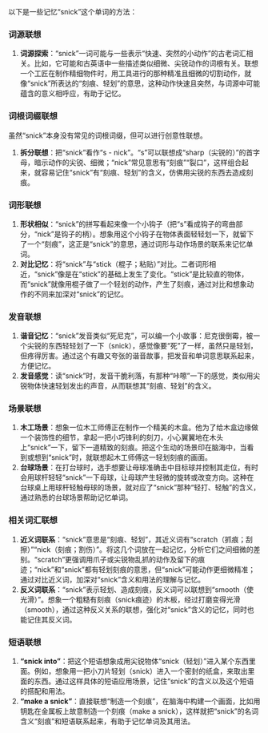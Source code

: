 以下是一些记忆“snick”这个单词的方法：

### 词源联想
1. **词源探索**：“snick”一词可能与一些表示“快速、突然的小动作”的古老词汇相关。比如，它可能和古英语中一些描述类似细微、尖锐动作的词根有关。联想一个工匠在制作精细物件时，用工具进行的那种精准且细微的切割动作，就像“snick”所表达的“刻痕、轻划”的意思，这种动作快速且突然，与词源中可能蕴含的意义相呼应，有助于记忆。

### 词根词缀联想
虽然“snick”本身没有常见的词根词缀，但可以进行创意性联想。
1. **拆分联想**：把“snick”看作“s - nick”。“s”可以联想成“sharp（尖锐的）”的首字母，暗示动作的尖锐、细微；“nick”常见意思有“刻痕”“裂口”，这样组合起来，就容易记住“snick”有“刻痕、轻划”的含义，仿佛用尖锐的东西去造成刻痕。

### 词形联想
1. **形状相似**：“snick”的拼写看起来像一个小钩子（把“s”看成钩子的弯曲部分，“nick”是钩子的柄）。想象用这个小钩子在物体表面轻轻划一下，就留下了一个“刻痕”，这正是“snick”的意思，通过词形与动作场景的联系来记忆单词。
2. **对比记忆**：将“snick”与“stick（棍子；粘贴）”对比。二者词形相近，“snick”像是在“stick”的基础上发生了变化。“stick”是比较直的物体，而“snick”就像用棍子做了一个轻划的动作，产生了刻痕，通过对比和想象动作的不同来加深对“snick”的记忆。

### 发音联想
1. **谐音记忆**：“snick”发音类似“死尼克”，可以编一个小故事：尼克很倒霉，被一个尖锐的东西轻轻划了一下（snick），感觉像要“死”了一样，虽然只是轻划，但疼得厉害。通过这个有趣又夸张的谐音故事，把发音和单词意思联系起来，方便记忆。
2. **发音感觉**：读“snick”时，发音干脆利落，有那种“咔嚓”一下的感觉，类似用尖锐物体快速轻划发出的声音，从而联想其“刻痕、轻划”的含义。

### 场景联想
1. **木工场景**：想象一位木工师傅正在制作一个精美的木盒。他为了给木盒边缘做一个装饰性的细节，拿起一把小巧锋利的刻刀，小心翼翼地在木头上“snick”一下，留下一道精致的刻痕。把这个生动的场景印在脑海中，当看到或想到“snick”时，就联想起木工师傅这一轻划刻痕的画面。
2. **台球场景**：在打台球时，选手想要让母球准确击中目标球并控制其走位，有时会用球杆轻轻“snick”一下母球，让母球产生轻微的旋转或改变方向。这种在台球桌上用球杆轻触母球的场景，就对应了“snick”那种“轻打、轻触”的含义，通过熟悉的台球场景帮助记忆单词。

### 相关词汇联想
1. **近义词联系**：“snick”意思是“刻痕、轻划”，其近义词有“scratch（抓痕；刮擦）”“nick（刻痕；割伤）”。将这几个词放在一起记忆，分析它们之间细微的差别。“scratch”更强调用爪子或尖锐物乱抓的动作及留下的痕迹；“nick”和“snick”都有轻划刻痕的意思，但“snick”可能动作更细微精准；通过对比近义词，加深对“snick”含义和用法的理解与记忆。
2. **反义词联系**：“snick”表示轻划、造成刻痕，反义词可以联想到“smooth（使光滑）”。想象一个粗糙有刻痕（snick痕迹）的木板，经过打磨变得光滑（smooth），通过这种反义关系的联想，强化对“snick”含义的记忆，同时也能记住其反义词。

### 短语联想
1. **“snick into”**：把这个短语想象成用尖锐物体“snick（轻划）”进入某个东西里面。例如，想象用一把小刀片轻划（snick）进入一个密封的纸盒，来取出里面的东西。通过这样具体的短语应用场景，记住“snick”的含义以及这个短语的搭配和用法。
2. **“make a snick”**：直接联想“制造一个刻痕”，在脑海中构建一个画面，比如用钥匙在金属板上故意制造一个刻痕（make a snick），这样就把“snick”的名词含义“刻痕”和短语联系起来，有助于记忆单词及其用法。 